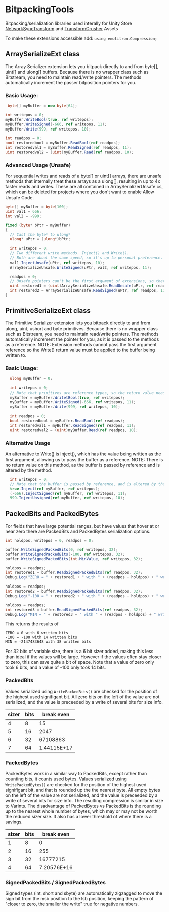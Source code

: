 # BitpackingTools
Bitpacking/serialization libraries used interally for Unity Store <a href="https://assetstore.unity.com/packages/tools/network/network-sync-transform-nst-98453">NetworkSyncTransform</a> and <a href="https://assetstore.unity.com/packages/tools/network/transform-crusher-free-version-117313">TransformCrusher</a> Assets 

To make these extensions accessible add:
```using emotitron.Compression;```

## ArraySerializeExt class

The Array Serializer extension lets you bitpack directly to and from byte[], uint[] and ulong[] buffers. Because there is no wrapper class such as Bitstream, you need to maintain read/write pointers. The methods automatically increment the passer bitposition pointers for you.

### Basic Usage:
```cs
 byte[] myBuffer = new byte[64];

int writepos = 0;
myBuffer.WriteBool(true, ref writepos);
myBuffer.WriteSigned(-666, ref writepos, 11);
myBuffer.Write(999, ref writepos, 10);

int readpos = 0;
bool restoredbool = myBuffer.ReadBool(ref readpos);
int restoredval1 = myBuffer.ReadSigned(ref readpos, 11);
uint restoredval2 = (uint)myBuffer.Read(ref readpos, 10);
```
### Advanced Usage (Unsafe)
For sequential writes and reads of a byte[] or uint[] arrays, there are unsafe methods that internally treat these arrays as a ulong[], resulting in up to 4x faster reads and writes. These are all contained in ArraySerializerUnsafe.cs, which can be deleted for projects where you don't want to enable Allow Unsafe Code.
```cs
byte[] myBuffer = byte[100];
uint val1 = 666;
int val2 = -999;

fixed (byte* bPtr = myBuffer)
{
  // Cast the byte* to ulong*
  ulong* uPtr = (ulong*)bPtr;
  
  int writepos = 0;
  // Two different write methods. Inject() and Write(). 
  // Both are about the same speed, so it's up to personal preference.
  val1.InjectUnsafe(uPtr, ref writepos, 10);
  ArraySerializeUnsafe.WriteSigned(uPtr, val2, ref writepos, 11);

  readpos = 0;
  // Unsafe pointers can't be the first argument of extensions, so there is no pretty way to do this.
  uint restored1 = (uint)ArraySerializeUnsafe.ReadUnsafe(uPtr, ref readpos, 10);
  int restored2 = ArraySerializeUnsafe.ReadSigned(uPtr, ref readpos, 11);
}
```

## PrimitiveSerializeExt class

The Primitive Serializer extension lets you bitpack directly to and from ulong, uint, ushort and byte primitives. Because there is no wrapper class such as Bitstream, you need to maintain read/write pointers. The methods automatically increment the pointer for you, as it is passed to the methods as a reference. NOTE: Extension methods cannot pass the first argument reference so the Write() return value must be applied to the buffer being written to.

### Basic Usage:
```cs
  ulong myBuffer = 0;
  
  int writepos = 0;
  // Note that primitives are reference types, so the return value needs to be applied.
  myBuffer = myBuffer.WritetBool(true, ref writepos);
  myBuffer = myBuffer.WriteSigned(-666, ref writepos, 11);
  myBuffer = myBuffer.Write(999, ref writepos, 10);
  
  int readpos = 0;
  bool restoredbool = myBuffer.ReadBool(ref readpos);
  int restoredval1 = myBuffer.ReadSigned(ref readpos, 11);
  uint restoredval2 = (uint)myBuffer.Read(ref readpos, 10);
```

### Alternative Usage
An alternative to Write() is Inject(), which has the value being written as the first argument, allowing us to pass the buffer as a reference. NOTE: There is no return value on this method, as the buffer is passed by reference and is altered by the method.
```cs
  int writepos = 0;
  // Note that the buffer is passed by reference, and is altered by the method.
  true.Inject(ref myBuffer, ref writepos);
  (-666).InjectSigned(ref myBuffer, ref writepos, 11);
  999.InjectUnsigned(ref myBuffer, ref writepos, 10);
 ```

## PackedBits and PackedBytes
For fields that have large potential ranges, but have values that hover at or near zero there are PackedBits and PackedBytes serialization options.

```cs
int holdpos, writepos = 0, readpos = 0;

buffer.WriteSignedPackedBits(0, ref writepos, 32);
buffer.WriteSignedPackedBits(-100, ref writepos, 32);
buffer.WriteSignedPackedBits(int.MinValue, ref writepos, 32);

holdpos = readpos;
int restored1 = buffer.ReadSignedPackedBits(ref readpos, 32);
Debug.Log("ZERO = " + restored1 + " with " + (readpos - holdpos) + " written bits");

holdpos = readpos;
int restored2 = buffer.ReadSignedPackedBits(ref readpos, 32);
Debug.Log("-100 = " + restored2 + " with " + (readpos - holdpos) + " written bits");

holdpos = readpos;
int restored3 = buffer.ReadSignedPackedBits(ref readpos, 32);
Debug.Log("MIN = " + restored3 + " with " + (readpos - holdpos) + " written bits");
```

This returns the results of 
```
ZERO = 0 with 6 written bits
-100 = -100 with 14 written bits
MIN = -2147483648 with 38 written bits
```
For 32 bits of variable size, there is a 6 bit sizer added, making this less than ideal if the values will be large. However if the values often stay closer to zero, this can save quite a bit of space. Note that a value of zero only took 6 bits, and a value of -100 only took 14 bits.

### PackedBits
Values serialized using ``WritePackedBits()`` are checked for the position of the highest used signifigant bit. All zero bits on the left of the value are not serialized, and the value is preceeded by a write of several bits for size info.

| sizer | bits | break even  |
|-------|------|-------------|
| 4     | 8    | 15          |
| 5     | 16   | 2047        |
| 6     | 32   | 67108863    |
| 7     | 64   | 1.44115E+17 |

### PackedBytes
PackedBytes work in a similar way to PackedBits, except rather than counting bits, it counts used bytes. Values serialized using ``WritePackedBytes()`` are checked for the position of the highest used signifigant bit, and that is rounded up the the nearest byte. All empty bytes on the left of the value are not serialized, and the value is preceeded by a write of several bits for size info. The resulting compression is similar in size to Varints. The disadvantage of PackedBytes vs PackedBits is the rounding up to the nearest whole number of bytes, which may or may not be worth the reduced sizer size. It also has a lower threshold of where there is a savings.

| sizer | bits | break even  |
|-------|------|-------------|
| 1     | 8    | 0           |
| 2     | 16   | 255         |
| 3     | 32   | 16777215    |
| 4     | 64   | 7.20576E+16 |

### SignedPackedBits / SignedPackedBytes
Signed types (int, short and sbyte) are automatically zigzagged to move the sign bit from the msb position to the lsb position, keeping the pattern of "closer to zero, the smaller the write" true for negative numbers.
